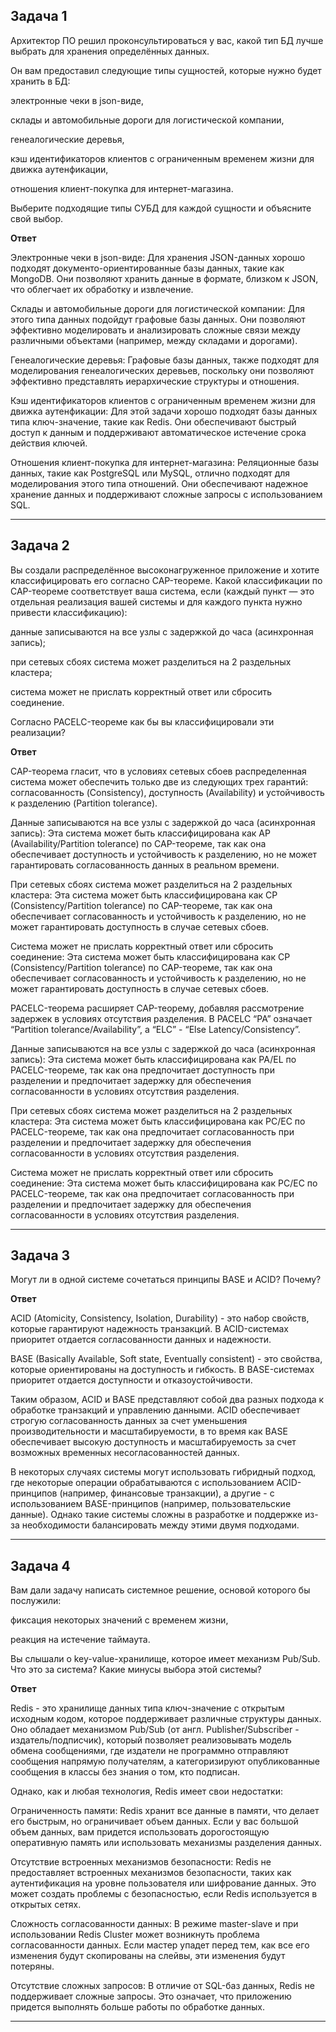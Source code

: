 Задача 1
---
Архитектор ПО решил проконсультироваться у вас, какой тип БД лучше выбрать для хранения определённых данных.

Он вам предоставил следующие типы сущностей, которые нужно будет хранить в БД:

электронные чеки в json-виде,

склады и автомобильные дороги для логистической компании,

генеалогические деревья,

кэш идентификаторов клиентов с ограниченным временем жизни для движка аутенфикации,

отношения клиент-покупка для интернет-магазина.

Выберите подходящие типы СУБД для каждой сущности и объясните свой выбор.

**Ответ**

Электронные чеки в json-виде: Для хранения JSON-данных хорошо подходят документо-ориентированные базы данных, такие как MongoDB. Они позволяют хранить данные в формате, близком к JSON, что облегчает их обработку и извлечение.

Склады и автомобильные дороги для логистической компании: Для этого типа данных подойдут графовые базы данных. Они позволяют эффективно моделировать и анализировать сложные связи между различными объектами (например, между складами и дорогами).

Генеалогические деревья: Графовые базы данных, также подходят для моделирования генеалогических деревьев, поскольку они позволяют эффективно представлять иерархические структуры и отношения.

Кэш идентификаторов клиентов с ограниченным временем жизни для движка аутенфикации: Для этой задачи хорошо подходят базы данных типа ключ-значение, такие как Redis. Они обеспечивают быстрый доступ к данным и поддерживают автоматическое истечение срока действия ключей.

Отношения клиент-покупка для интернет-магазина: Реляционные базы данных, такие как PostgreSQL или MySQL, отлично подходят для моделирования этого типа отношений. Они обеспечивают надежное хранение данных и поддерживают сложные запросы с использованием SQL.
***

Задача 2
---
Вы создали распределённое высоконагруженное приложение и хотите классифицировать его согласно CAP-теореме. Какой классификации по CAP-теореме соответствует ваша система, если (каждый пункт — это отдельная реализация вашей системы и для каждого пункта нужно привести классификацию):

данные записываются на все узлы с задержкой до часа (асинхронная запись);

при сетевых сбоях система может разделиться на 2 раздельных кластера;

система может не прислать корректный ответ или сбросить соединение.

Согласно PACELC-теореме как бы вы классифицировали эти реализации?

**Ответ**

CAP-теорема гласит, что в условиях сетевых сбоев распределенная система может обеспечить только две из следующих трех гарантий: согласованность (Consistency), доступность (Availability) и устойчивость к разделению (Partition tolerance).

Данные записываются на все узлы с задержкой до часа (асинхронная запись): Эта система может быть классифицирована как AP (Availability/Partition tolerance) по CAP-теореме, так как она обеспечивает доступность и устойчивость к разделению, но не может гарантировать согласованность данных в реальном времени.

При сетевых сбоях система может разделиться на 2 раздельных кластера: Эта система может быть классифицирована как CP (Consistency/Partition tolerance) по CAP-теореме, так как она обеспечивает согласованность и устойчивость к разделению, но не может гарантировать доступность в случае сетевых сбоев.

Система может не прислать корректный ответ или сбросить соединение: Эта система может быть классифицирована как CP (Consistency/Partition tolerance) по CAP-теореме, так как она обеспечивает согласованность и устойчивость к разделению, но не может гарантировать доступность в случае сетевых сбоев.

PACELC-теорема расширяет CAP-теорему, добавляя рассмотрение задержек в условиях отсутствия разделения. В PACELC “PA” означает “Partition tolerance/Availability”, а “ELC” - “Else Latency/Consistency”.

Данные записываются на все узлы с задержкой до часа (асинхронная запись): Эта система может быть классифицирована как PA/EL по PACELC-теореме, так как она предпочитает доступность при разделении и предпочитает задержку для обеспечения согласованности в условиях отсутствия разделения.

При сетевых сбоях система может разделиться на 2 раздельных кластера: Эта система может быть классифицирована как PC/EC по PACELC-теореме, так как она предпочитает согласованность при разделении и предпочитает задержку для обеспечения согласованности в условиях отсутствия разделения.

Система может не прислать корректный ответ или сбросить соединение: Эта система может быть классифицирована как PC/EC по PACELC-теореме, так как она предпочитает согласованность при разделении и предпочитает задержку для обеспечения согласованности в условиях отсутствия разделения.
***

Задача 3
---
Могут ли в одной системе сочетаться принципы BASE и ACID? Почему?

**Ответ**

ACID (Atomicity, Consistency, Isolation, Durability) - это набор свойств, которые гарантируют надежность транзакций. В ACID-системах приоритет отдается согласованности данных и надежности.

BASE (Basically Available, Soft state, Eventually consistent) - это свойства, которые ориентированы на доступность и гибкость. В BASE-системах приоритет отдается доступности и отказоустойчивости.

Таким образом, ACID и BASE представляют собой два разных подхода к обработке транзакций и управлению данными. ACID обеспечивает строгую согласованность данных за счет уменьшения производительности и масштабируемости, в то время как BASE обеспечивает высокую доступность и масштабируемость за счет возможных временных несогласованностей данных.

В некоторых случаях системы могут использовать гибридный подход, где некоторые операции обрабатываются с использованием ACID-принципов (например, финансовые транзакции), а другие - с использованием BASE-принципов (например, пользовательские данные). Однако такие системы сложны в разработке и поддержке из-за необходимости балансировать между этими двумя подходами.

***

Задача 4
---
Вам дали задачу написать системное решение, основой которого бы послужили:

фиксация некоторых значений с временем жизни,

реакция на истечение таймаута.

Вы слышали о key-value-хранилище, которое имеет механизм Pub/Sub. Что это за система? Какие минусы выбора этой системы?

**Ответ**

Redis - это хранилище данных типа ключ-значение с открытым исходным кодом, которое поддерживает различные структуры данных. Оно обладает механизмом Pub/Sub (от англ. Publisher/Subscriber - издатель/подписчик), который позволяет реализовывать модель обмена сообщениями, где издатели не программно отправляют сообщения напрямую получателям, а категоризируют опубликованные сообщения в классы без знания о том, кто подписан.

Однако, как и любая технология, Redis имеет свои недостатки:

Ограниченность памяти: Redis хранит все данные в памяти, что делает его быстрым, но ограничивает объем данных. Если у вас большой объем данных, вам придется использовать дорогостоящую оперативную память или использовать механизмы разделения данных.

Отсутствие встроенных механизмов безопасности: Redis не предоставляет встроенных механизмов безопасности, таких как аутентификация на уровне пользователя или шифрование данных. Это может создать проблемы с безопасностью, если Redis используется в открытых сетях.

Сложность согласованности данных: В режиме master-slave и при использовании Redis Cluster может возникнуть проблема согласованности данных. Если мастер упадет перед тем, как все его изменения будут скопированы на слейвы, эти изменения будут потеряны.

Отсутствие сложных запросов: В отличие от SQL-баз данных, Redis не поддерживает сложные запросы. Это означает, что приложению придется выполнять больше работы по обработке данных.
***
